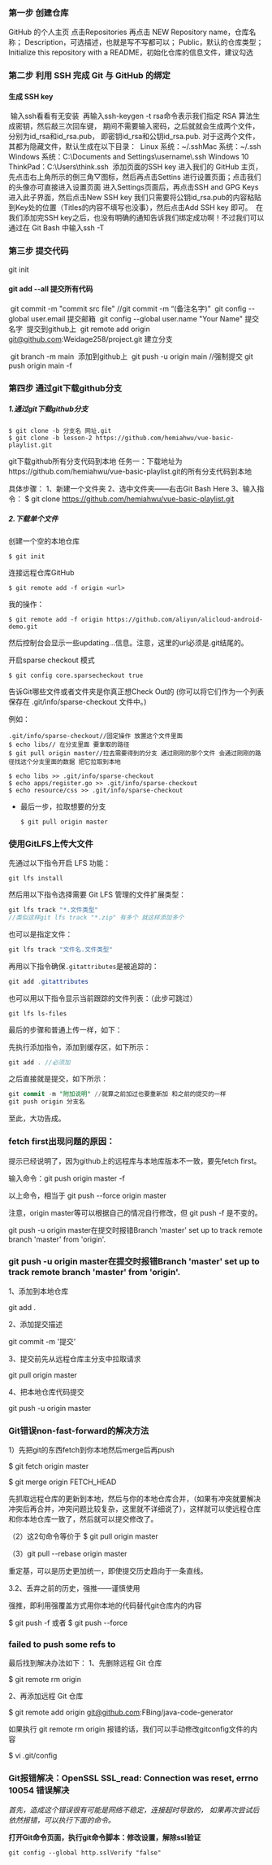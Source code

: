 ### 第一步 创建仓库

GitHub 的个人主页 点击Repositories 再点击 NEW
        Repository name，仓库名称；
        Description，可选描述，也就是写不写都可以；
        Public，默认的仓库类型；
        Initialize this repository with a README，初始化仓库的信息文件，建议勾选

### 第二步 利用 SSH 完成 Git 与 GitHub 的绑定

####  生成 SSH key

​     输入ssh看看有无安装
​     再输入ssh-keygen -t rsa命令表示我们指定 RSA 算法生成密钥，然后敲三次回车键，
​        期间不需要输入密码，之后就就会生成两个文件，分别为id_rsa和id_rsa.pub，
​        即密钥id_rsa和公钥id_rsa.pub. 对于这两个文件，其都为隐藏文件，默认生成在以下目录：
​        Linux 系统：~/.ssh
​        Mac 系统：~/.ssh
​        Windows 系统：C:\Documents and Settings\username\\.ssh
​        Windows 10 ThinkPad：C:\Users\think\.ssh
​        添加页面的SSH key 进入我们的 GitHub 主页，先点击右上角所示的倒三角▽图标，然后再点击Settins
​        进行设置页面；点击我们的头像亦可直接进入设置页面
​        进入Settings页面后，再点击SSH and GPG Keys进入此子界面，然后点击New SSH key
​        我们只需要将公钥id_rsa.pub的内容粘贴到Key处的位置（Titles的内容不填写也没事），然后点击Add SSH key 即可。
​     在我们添加完SSH key之后，也没有明确的通知告诉我们绑定成功啊！不过我们可以通过在 Git Bash 中输入ssh -T 

### 第三步 提交代码

git init

####  git add --all 提交所有代码

​     git commit -m  "commit src file"       //git commit -m “(备注名字)”
​     git config --global user.email  提交邮箱
​     git config --global user.name "Your Name" 提交名字
​     提交到github上
​     git remote add origin git@github.com:Weidage258/project.git
​       建立分支 

​     git branch -m main
​     添加到github上
​     git push -u origin main        //强制提交 git push origin main -f

### 第四步 通过git下载github分支

##### 1.通过git下载github分支

```
$ git clone -b 分支名 网址.git 
$ git clone -b lesson-2 https://github.com/hemiahwu/vue-basic-playlist.git
```

git下载github所有分支代码到本地
任务一：下载地址为https://github.com/hemiahwu/vue-basic-playlist.git的所有分支代码到本地

具体步骤：
1、新建一个文件夹
2、选中文件夹——右击Git Bash Here
3、输入指令：
$ git clone https://github.com/hemiahwu/vue-basic-playlist.git

##### 2.下载单个文件

创建一个空的本地仓库

````
$ git init
````



连接远程仓库GitHub

````
$ git remote add -f origin <url>
````



我的操作：

````
$ git remote add -f origin https://github.com/aliyun/alicloud-android-demo.git
````



然后控制台会显示一些updating...信息。注意，这里的url必须是.git结尾的。

开启sparse checkout 模式

````
$ git config core.sparsecheckout true
````





告诉Git哪些文件或者文件夹是你真正想Check Out的
(你可以将它们作为一个列表保存在 .git/info/sparse-checkout 文件中。)

例如：

````
.git/info/sparse-checkout//固定操作 放置这个文件里面
$ echo libs// 在分支里面 要拿取的路径
$ git pull origin master//拉去需要得到的分支 通过刚刚的那个文件 会通过刚刚的路径找这个分支里面的数据 把它拉取到本地

$ echo libs >> .git/info/sparse-checkout
$ echo apps/register.go >> .git/info/sparse-checkout
$ echo resource/css >> .git/info/sparse-checkout
````



- 最后一步，拉取想要的分支

  `$ git pull origin master`

### 使用GitLFS上传大文件

先通过以下指令开启 LFS 功能：

```undefined
git lfs install
```

然后用以下指令选择需要 Git LFS 管理的文件扩展类型：

```javascript
git lfs track "*.文件类型"
//类似这样git lfs track "*.zip" 有多个 就这样添加多个
```

也可以是指定文件：

```javascript
git lfs track "文件名.文件类型"
```



再用以下指令确保`.gitattributes`是被追踪的：

```csharp
git add .gitattributes
```

也可以用以下指令显示当前跟踪的文件列表：（此步可跳过）

```undefined
git lfs ls-files
```

最后的步骤和普通上传一样，如下：

先执行添加指令，添加到缓存区，如下所示：

```csharp
git add . //必须加
```

之后直接就是提交，如下所示：

```sql
git commit -m "附加说明" //就算之前加过也要重新加 和之前的提交的一样
git push origin 分支名
```

至此，大功告成。

### fetch first出现问题的原因：

提示已经说明了，因为github上的远程库与本地库版本不一致，要先fetch first。

输入命令：git push origin master -f

以上命令，相当于 git push --force origin master

注意，origin master等可以根据自己的情况自行修改，但 git push -f 是不变的。

git push -u origin master在提交时报错Branch 'master' set up to track remote branch 'master' from 'origin'.

### git push -u origin master在提交时报错Branch 'master' set up to track remote branch 'master' from 'origin'.

1、添加到本地仓库

git add .

2、添加提交描述

git commit -m '提交'

3、提交前先从远程仓库主分支中拉取请求

git pull origin master

4、把本地仓库代码提交

git push -u origin master

### Git错误non-fast-forward的解决方法

1）先把git的东西fetch到你本地然后merge后再push

$ git fetch origin master

$ git merge origin FETCH_HEAD 

先抓取远程仓库的更新到本地，然后与你的本地仓库合并，（如果有冲突就要解决冲突后再合并，冲突问题比较复杂，这里就不详细说了），这样就可以使远程仓库和你本地仓库一致了，然后就可以提交修改了。

 

（2）这2句命令等价于
$ git pull origin master

（3）git pull --rebase origin master

重定基，可以是历史更加统一，即使提交历史趋向于一条直线。

 3.2、丢弃之前的历史，强推——谨慎使用

强推，即利用强覆盖方式用你本地的代码替代git仓库内的内容

$ git push -f 或者 $ git push --force



### failed to push some refs to

最后找到解决办法如下：
1、先删除远程 Git 仓库

$ git remote rm origin

2、再添加远程 Git 仓库

$ git remote add origin git@github.com:FBing/java-code-generator

如果执行 git remote rm origin 报错的话，我们可以手动修改gitconfig文件的内容

$ vi .git/config



### Git报错解决：OpenSSL SSL_read: Connection was reset, errno 10054 错误解决



*首先，造成这个错误很有可能是网络不稳定，连接超时导致的，
如果再次尝试后依然报错，可以执行下面的命令。*

**打开Git命令页面，执行git命令脚本：修改设置，解除ssl验证**

```
git config --global http.sslVerify "false"
```

